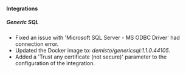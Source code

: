 
#### Integrations
##### Generic SQL
- Fixed an issue with 'Microsoft SQL Server - MS ODBC Driver' had connection error.
- Updated the Docker image to: *demisto/genericsql:1.1.0.44105*.
- Added a 'Trust any certificate (not secure)' parameter to the configuration of the integration.